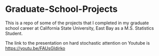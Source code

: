 # Graduate-School-Projects
This is a repo of some of the projects that I completed in my graduate school career at 
California State University, East Bay as a M.S. Statistics Student.

The link to the presentation on hard stochastic attention on Youtube is https://youtu.be/FAUsGldirko
